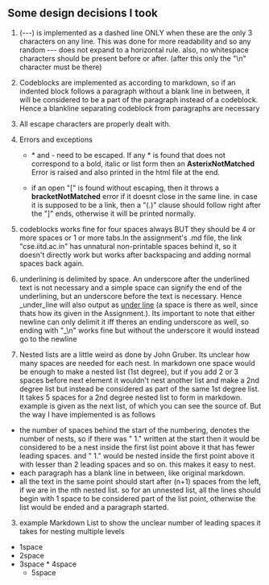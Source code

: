 ## Some design decisions I took

1. (---) is implemented as a dashed line ONLY when these are the only 3 characters on any line. This was done for more readability and so any random --- does not expand to a horizontal rule. also, no whitespace characters should be present before or after. (after this only the "\n" character must be there)

4. Codeblocks are implemented as according to markdown, so if an indented block follows a paragraph without a blank line in between, it will be considered to be a part of the paragraph instead of a codeblock. Hence a blankline separating codeblock from paragraphs are necessary

5. All escape characters are properly dealt with.

6. Errors and exceptions 
    - \* and \- need to be escaped. If any * is found that does not correspond to a bold, italic or list form then an **AsterixNotMatched** Error is raised and also printed in the html file at the end.

    - if an open "[" is found without escaping, then it throws a **bracketNotMatched** error if it doesnt close in the same line.
    in case it is supposed to be a link, then a "(.)" clause should follow right after the "]" ends, otherwise it will be printed normally.

7. codeblocks works fine for four spaces always BUT they should be 4 or more spaces or 1 or more tabs.In the assignment's .md file, the link "cse.iitd.ac.in" has unnatural non-printable spaces behind it, so it doesn't directly work but works after backspacing and adding normal spaces back again.

6. underlining is delimited by space. An underscore after the underlined text is not necessary and a simple space can signify the end of the underlining, but an underscore before the text is necessary. Hence  \_under\_line will also output as <u>under line</u> (a space is there as well, since thats how its given in the Assignment.). Its important to note that either newline can only delimit it iff theres an ending underscore as well, so ending with "\_\n" works fine but without the underscore it would instead go to the newline

2. Nested lists are a little weird as done by John Gruber. Its unclear how many spaces are needed for each nest. In markdown one space  would be enough to make a nested list (1st degree), but if you add 2 or 3 spaces before next element it wouldn't nest another list and make a 2nd degree list but instead be considered as part of the same 1st degree list. It takes 5 spaces for a 2nd degree nested list to form in markdown. example is given as the next list, of which you can see the source of. 
But the way I have implemented is as follows
 - the number of spaces behind the start of the numbering, denotes the number of nests, so if there was " 1." written at the start then it would be considered to be a nest inside the first list point above it that has fewer leading spaces. and "  1." would be nested inside the first point above it with lesser than 2 leading spaces and so on. this makes it easy to nest. 
 - each paragraph has a blank line in between, like original markdown.
 - all the text in the same point should start after (n+1) spaces from the left, if we are in the nth nested list. so for an unnested list, all the lines should begin with 1 space to be considered part of the list point, otherwise the list would be ended and a paragraph started.

3. example Markdown List to show the unclear number of leading spaces it takes for nesting multiple levels
 * 1space
  * 2space
   * 3space
    * 4space
     * 5space

